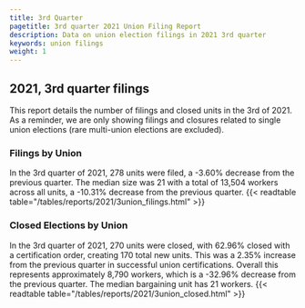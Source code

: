 ```yaml
---
title: 3rd Quarter 
pagetitle: 3rd quarter 2021 Union Filing Report
description: Data on union election filings in 2021 3rd quarter 
keywords: union filings
weight: 1
---
```


## 2021, 3rd quarter filings

This report details the number of filings and closed units in the 3rd of 2021. As a reminder, we are only showing filings and closures related to single union elections (rare multi-union elections are excluded).

### Filings by Union
In the 3rd quarter of 2021, 278 units were filed, a -3.60% decrease from the previous quarter. The median size was 21 with a total of 13,504 workers across all units, a -10.31% decrease from the previous quarter.
{{< readtable table="/tables/reports/2021/3union_filings.html" >}}

### Closed Elections by Union
In the 3rd quarter of 2021, 270 units were closed, with 62.96% closed with a certification order, creating 170 total new units. This was a 2.35% increase from the previous quarter in successful union certifications. Overall this represents approximately 8,790 workers, which is a -32.96% decrease from the previous quarter. The median bargaining unit has 21 workers.
{{< readtable table="/tables/reports/2021/3union_closed.html" >}}

